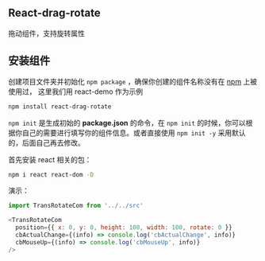 ## React-drag-rotate

拖动组件，支持旋转属性

## 安装组件
创建项目文件夹并初始化 `npm package` ，确保你创建的组件名称没有在 [npm](https://www.npmjs.com/) 上被使用过， 这里我们用 react-demo 作为示例

```bash
npm install react-drag-rotate
```

`npm init` 是生成初始的 **package.json** 的命令，在 `npm init` 的时候，你可以根据你自己的需要进行填写你的组件信息。或者直接使用 `npm init -y` 采用默认的，后面自己再去修改。

首先安装 react 相关的包：

```bash
npm i react react-dom -D
```

演示：

```javascript
import TransRotateCom from '../../src'

<TransRotateCom
  position={{ x: 0, y: 0, height: 100, width: 100, rotate: 0 }}
  cbActualChange={(info) => console.log('cbActualChange', info)}
  cbMouseUp={(info) => console.log('cbMouseUp', info)}
/>

```
